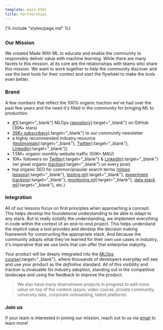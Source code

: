 ```yaml
---
template: main.html
title: Partnerships
---
```


{% include "styles/page.md" %}

##

### Our Mission

We created Made With ML to educate and enable the community to responsibly deliver value with machine learning. While there are many facets to this mission, at its core are the relationships with teams who share this mission. We want to work together to help the community discover and use the best tools for their context and start the flywheel to make the tools even better.

### Brand

A few numbers that reflect the 100% organic traction we've had over the past few years and the need it's filled in the community for bringing ML to production:

- [&#35;1](https://github.com/topics/mlops){:target="_blank"} MLOps [repository](https://github.com/GokuMohandas/made-with-ml){:target="_blank"} on GitHub (30K+ stars)
- [35K+ subscribers](https://newsletter.madewithml.com/){:target="_blank"} to our community newsletter
- a highly recommended industry resource ([testimonials](https://madewithml.com/#wall-of-love){:target="_blank"}, [Twitter](https://twitter.com/GokuMohandas/status/1409487532882989058){:target="_blank"}, [LinkedIn](https://www.linkedin.com/feed/update/urn:li:activity:6815254111030792192/){:target="_blank"})
- 1.5M+ organic monthly website traffic (50K+ MAU)
- 10K+ followers on [Twitter](https://twitter.com/GokuMohandas){:target="_blank"} & [LinkedIn](https://linkedin.com/in/goku){:target="_blank"} (w/ great organic [traction](https://twitter.com/GokuMohandas/status/1409487532882989058){:target="_blank"} on every post)
- top organic SEO for common/popular search terms ([mlops lessons](https://www.google.com/search?q=mlops+lessons){:target="_blank"}, [testing ml](https://www.google.com/search?q=testing+ml){:target="_blank"}, [experiment tracking](https://www.google.com/search?q=experiment+tracking+ml){:target="_blank"}, [monitoring ml](https://www.google.com/search?q=monitoring+ml){:target="_blank"}, [data stack ml](https://www.google.com/search?q=data+stack+for+ml){:target="_blank"}, etc.)

### Integration

All of our lessons focus on first principles when approaching a concept. This helps develop the foundational understanding to be able to adapt to any stack. But to really solidify the understanding, we implement everything in code within the context of an end-to-end project. This helps understand the implicit value a tool provides and develop the decision making framework for constructing the appropriate stack. And because the community adopts what they've learned for their own use cases in industry, it's imperative that we use tools that can offer that enterprise maturity.

<!-- > While ML stacks are contextual (tasks, constraints, team, maturity), we believe that a standard ML stack will emerge over time that will cater to the majority of use cases (with the flexibility to cater to the long tail of contexts). We want to work with these teams to help accelerate the progress towards this. -->

Your product will be deeply integrated into the [MLOps course](https://madewithml.com/#mlops){:target="_blank"}, where thousands of developers everyday will see and use your product as the *definitive* standard. All of this visibility and traction is invaluable for industry adoption, standing out in the competitive landscape and using the feedback to improve the product.

> We also have many downstream projects in progress to add more value on top of the content (async video course, private community, university labs, corporate onboarding, talent platform).

### Join us

If your team is interested in joining our mission, reach out to us via <a href="mailto:goku@madewithml.com" target="_blank">email</a> to learn more!
















